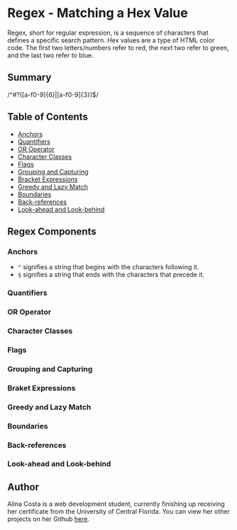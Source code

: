 # Regex - Matching a Hex Value
  Regex, short for regular expression, is a sequence of characters that defines a specific search pattern. 
  Hex values are a type of HTML color code. The first two letters/numbers refer to red, the next two refer to green, 
  and the last two refer to blue. 

## Summary
/^#?([a-f0-9]{6}|[a-f0-9]{3})$/

## Table of Contents

- [Anchors](#anchors)
- [Quantifiers](#quantifiers)
- [OR Operator](#or-operator)
- [Character Classes](#character-classes)
- [Flags](#flags)
- [Grouping and Capturing](#grouping-and-capturing)
- [Bracket Expressions](#bracket-expressions)
- [Greedy and Lazy Match](#greedy-and-lazy-match)
- [Boundaries](#boundaries)
- [Back-references](#back-references)
- [Look-ahead and Look-behind](#look-ahead-and-look-behind)

## Regex Components

### Anchors
- `^` signifies a string that begins with the characters following it.
- `$` signifies a string that ends with the characters that precede it.
### Quantifiers
### OR Operator
### Character Classes
### Flags
### Grouping and Capturing
### Braket Expressions
### Greedy and Lazy Match
### Boundaries
### Back-references
### Look-ahead and Look-behind

## Author
Alina Costa is a web development student, currently finishing up receiving her certificate from 
the University of Central Florida. You can view her other projects on her Github [here](https://github.com/alina-costa).
